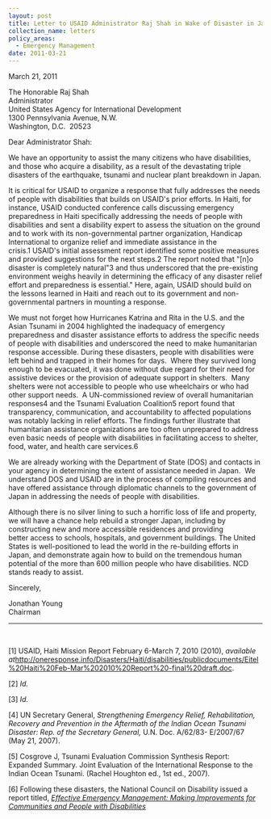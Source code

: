 ```yaml
---
layout: post
title: Letter to USAID Administrator Raj Shah in Wake of Disaster in Japan
collection_name: letters
policy_areas:
  - Emergency Management
date: 2011-03-21
---
```

March 21, 2011

The Honorable Raj Shah\
Administrator\
United States Agency for International Development\
1300 Pennsylvania Avenue, N.W.\
Washington, D.C.  20523

Dear Administrator Shah:

We have an opportunity to assist the many citizens who have disabilities, and those who acquire a disability, as a result of the devastating triple disasters of the earthquake, tsunami and nuclear plant breakdown in Japan.

It is critical for USAID to organize a response that fully addresses the needs of people with disabilities that builds on USAID's prior efforts. In Haiti, for instance, USAID conducted conference calls discussing emergency preparedness in Haiti specifically addressing the needs of people with disabilities and sent a disability expert to assess the situation on the ground and to work with its non-governmental partner organization, Handicap International to organize relief and immediate assistance in the crisis.1 USAID's initial assessment report identified some positive measures and provided suggestions for the next steps.2 The report noted that "\[n]o disaster is completely natural"3 and thus underscored that the pre-existing environment weighs heavily in determining the efficacy of any disaster relief effort and preparedness is essential." Here, again, USAID should build on the lessons learned in Haiti and reach out to its government and non-governmental partners in mounting a response.

We must not forget how Hurricanes Katrina and Rita in the U.S. and the Asian Tsunami in 2004 highlighted the inadequacy of emergency preparedness and disaster assistance efforts to address the specific needs of people with disabilities and underscored the need to make humanitarian response accessible. During these disasters, people with disabilities were left behind and trapped in their homes for days.  Where they survived long enough to be evacuated, it was done without due regard for their need for assistive devices or the provision of adequate support in shelters.  Many shelters were not accessible to people who use wheelchairs or who had other support needs.  A UN-commissioned review of overall humanitarian responses4 and the Tsunami Evaluation Coalition5 report found that transparency, communication, and accountability to affected populations was notably lacking in relief efforts. The findings further illustrate that humanitarian assistance organizations are too often unprepared to address even basic needs of people with disabilities in facilitating access to shelter, food, water, and health care services.6

We are already working with the Department of State (DOS) and contacts in your agency in determining the extent of assistance needed in Japan.  We understand DOS and USAID are in the process of compiling resources and have offered assistance through diplomatic channels to the government of Japan in addressing the needs of people with disabilities.

Although there is no silver lining to such a horrific loss of life and property, we will have a chance help rebuild a stronger Japan, including by constructing new and more accessible residences and providing better [](<>)access to schools, hospitals, and government buildings. The United States is well-positioned to lead the world in the re-building efforts in Japan, and demonstrate again how to build on the tremendous human potential of the more than 600 million people who have disabilities. NCD stands ready to assist.

Sincerely, 

Jonathan Young\
Chairman

- - -

 

\[1] USAID, Haiti Mission Report February 6-March 7, 2010 (2010), *available at*<http://oneresponse.info/Disasters/Haiti/disabilities/publicdocuments/Eitel%20Haiti%20Feb-Mar%202010%20Report%20-final%20draft.doc>.

\[2] *Id.*

\[3] *Id.*

\[4] UN Secretary General, *Strengthening Emergency Relief, Rehabilitation, Recovery and Prevention in the Aftermath of the Indian Ocean Tsunami Disaster: Rep. of the Secretary General,* U.N. Doc. A/62/83- E/2007/67 (May 21, 2007).

\[5] Cosgrove J, Tsunami Evaluation Commission Synthesis Report:  Expanded Summary. Joint Evaluation of the International Response to the Indian Ocean Tsunami. (Rachel Houghton ed., 1st ed., 2007).

\[6] Following these disasters, the National Council on Disability issued a report titled, *[Effective Emergency Management: Making Improvements for Communities and People with Disabilities](https://ncd.gov/publications/2009/Aug122009)*